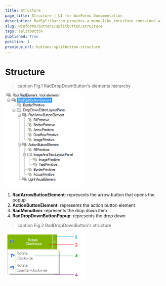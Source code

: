 ```yaml
---
title: Structure
page_title: Structure | UI for WinForms Documentation
description: RadSplitButton provides a menu-like interface contained within a button that can be placed anywhere on a form.
slug: winforms/buttons/splitbutton/structure
tags: splitbutton
published: True
position: 1
previous_url: buttons-splitbutton-structure
---
```


# Structure

>caption Fig.1 RadDropDownButton's elements hierarchy
>
![buttons-splitbutton-structure 001](images/buttons-splitbutton-structure001.png)

1. __RadArrowButtonElement__: represents the arrow button that opens the popup
2. __ActionButtonElement__: represents the action button element
3. __RadMenuItem__: represents the drop down item
4. __RadDropDownButtonPopup__: represents the drop down

>caption Fig.2 RadDropDownButton's structure

![buttons-splitbutton-structure 002](images/buttons-splitbutton-structure002.png)